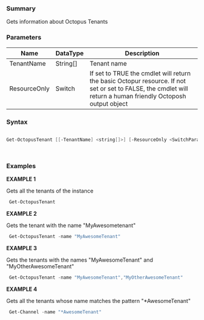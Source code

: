﻿### Summary

Gets information about Octopus Tenants
### Parameters
| Name | DataType          | Description |
| ------------- | ----------- | ----------- |
| TenantName | String[] |  Tenant name     |
| ResourceOnly | Switch |  If set to TRUE the cmdlet will return the basic Octopur resource. If not set or set to FALSE, the cmdlet will return a human friendly Octoposh output object     |

### Syntax
``` powershell

Get-OctopusTenant [[-TenantName] <string[]>] [-ResourceOnly <SwitchParameter>] [<CommonParameters>]




``` 

### Examples 

**EXAMPLE 1**

Gets all the tenants of the instance

``` powershell 
 Get-OctopusTenant
``` 

**EXAMPLE 2**

Gets the tenant with the name "MyAwesometenant"

``` powershell 
 Get-OctopusTenant -name "MyAwesomeTenant"
``` 

**EXAMPLE 3**

Gets the tenants with the names "MyAwesomeTenant" and "MyOtherAwesomeTenant"

``` powershell 
 Get-OctopusTenant -name "MyAwesomeTenant","MyOtherAwesomeTenant"
``` 

**EXAMPLE 4**

Gets all the tenants whose name matches the pattern "*AwesomeTenant"

``` powershell 
 Get-Channel -name "*AwesomeTenant"
``` 

